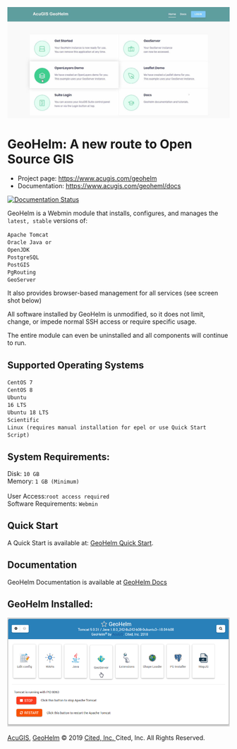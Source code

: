 ![GeoHelm Logo](geohelm-top-banner.jpg)
# GeoHelm: A new route to Open Source GIS

* Project page: https://www.acugis.com/geohelm
* Documentation: https://www.acugis.com/geoheml/docs

[![Documentation Status](https://readthedocs.org/projects/geohelm/badge/?version=latest)](https://geohelm.docs.acugis.com/en/latest/?badge=latest)

GeoHelm is a Webmin module that installs, configures, and manages the <code>latest, stable</code> versions of:

<code>Apache Tomcat</code><br />
<code>Oracle Java or OpenJDK</code><br />
<code>PostgreSQL</code><br />
<code>PostGIS</code><br />
<code>PgRouting</code><br />
<code>GeoServer</code><br />

It also provides browser-based management for all services (see screen shot below)

All software installed by GeoHelm is unmodified, so it does not limit, change, or impede normal SSH access or require specific usage.  <br />

The entire module can even be uninstalled and all components will continue to run.<br />



## Supported Operating Systems <br/>
		
<code>CentOS 7</code><br />
<code>CentOS 8</code><br />
<code>Ubuntu 16 LTS</code><br />
<code>Ubuntu 18 LTS</code><br />
<code>Scientific Linux (requires manual installation for epel or use Quick Start Script)</code><br />

## System Requirements: <br />
Disk: <code>10 GB</code><br />
Memory: <code>1 GB (Minimum) </code><br /> 
User Access:<code>root access required</code><br />
Software Requirements: <code>Webmin</code><br />

## Quick Start
A Quick Start is available at: [GeoHelm Quick Start](https://github.com/AcuGIS/GeoHelm/blob/master/QuickStart.md). 

## Documentation
GeoHelm Documentation is available at [GeoHelm Docs](https://www.acugis.com/geohelm/docs/)
		
## GeoHelm Installed:


![GeoHelm Installed](geohelm-header.png)

[AcuGIS](https://www.acugis.com/), [GeoHelm](https://geohelm.org) &copy; 2019 [Cited, Inc. ](https://www.citedcorp.com)Cited, Inc. All Rights Reserved.
